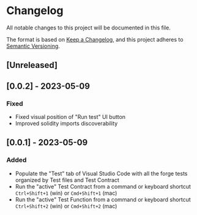 # Changelog

All notable changes to this project will be documented in this file.

The format is based on [Keep a Changelog](https://keepachangelog.com/en/1.1.0/), and this project adheres to [Semantic Versioning](https://semver.org/spec/v2.0.0.html).

## [Unreleased]

## [0.0.2] - 2023-05-09

### Fixed

-   Fixed visual position of "Run test" UI button
-   Improved solidity imports discoverability

## [0.0.1] - 2023-05-09

### Added

-   Populate the "Test" tab of Visual Studio Code with all the forge tests organized by Test files and Test Contract
-   Run the "active" Test Contract from a command or keyboard shortcut `Ctrl+Shift+1` (win) or `Cmd+Shift+1` (mac)
-   Run the "active" Test Function from a command or keyboard shortcut `Ctrl+Shift+2` (win) or `Cmd+Shift+2` (mac)
